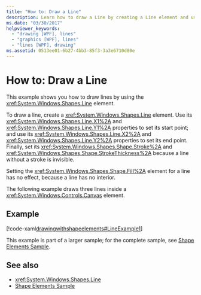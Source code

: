 ```yaml
---
title: "How to: Draw a Line"
description: Learn how to draw a Line by creating a Line element and using its X1 and Y1 properties to set its start point and its X2 and Y2 properties to set its end point.
ms.date: "03/30/2017"
helpviewer_keywords: 
  - "drawing [WPF], lines"
  - "graphics [WPF], lines"
  - "lines [WPF], drawing"
ms.assetid: 0513ee01-6b27-4bb3-85f3-3a3e6710d80e
---
```

# How to: Draw a Line

This example shows you how to draw lines by using the <xref:System.Windows.Shapes.Line> element.  
  
 To draw a line, create a <xref:System.Windows.Shapes.Line> element. Use its <xref:System.Windows.Shapes.Line.X1%2A> and <xref:System.Windows.Shapes.Line.Y1%2A> properties to set its start point; and use its <xref:System.Windows.Shapes.Line.X2%2A> and <xref:System.Windows.Shapes.Line.Y2%2A> properties to set its end point. Finally, set its <xref:System.Windows.Shapes.Shape.Stroke%2A> and <xref:System.Windows.Shapes.Shape.StrokeThickness%2A> because a line without a stroke is invisible.  
  
 Setting the <xref:System.Windows.Shapes.Shape.Fill%2A> element for a line has no effect, because a line has no interior.  
  
 The following example draws three lines inside a <xref:System.Windows.Controls.Canvas> element.  
  
## Example  

 [!code-xaml[drawingwithshapeelements#LineExample1](~/samples/snippets/csharp/VS_Snippets_Wpf/DrawingWithShapeElements/CS/lineexample.xaml#lineexample1)]  
  
 This example is part of a larger sample; for the complete sample, see [Shape Elements Sample](https://github.com/Microsoft/WPF-Samples/tree/master/Graphics/ShapeElements).  
  
## See also

- <xref:System.Windows.Shapes.Line>
- [Shape Elements Sample](https://github.com/Microsoft/WPF-Samples/tree/master/Graphics/ShapeElements)
